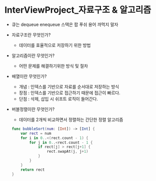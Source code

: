 # InterViewProject_자료구조 & 알고리즘

* 큐는 dequeue enequeue 스택은 팝 푸쉬 용어 까먹지 말자

* 자료구조란 무엇인가?
    * 데이터를 효율적으로 저장하기 위한 방법
    
* 알고리즘이란 무엇인가?
    * 어떤 문제를 해결하기위한 방식 및 절차
    
* 배열이란 무엇인가?
    * 개념 : 인덱스를 기반으로 자료를 순서대로 저장하는 방식
    * 장점 : 인덱스를 기반으로 접근하기 때문에 접근이 빠르다.
    * 단점 : 삭제, 삽입 시 쉬프트 로직이 들어간다.
    
* 버블정렬이란 무엇인가?
    * 데이터를 2개씩 비교하면서 정렬하는 간단한 정렬 알고리즘

    ``` swift
    func bubbleSort(num: [Int]) -> [Int] {
        var rect = num
        for i in 0..<(rect.count - 1) {
            for j in 0..<rect.count - 1 {
                if rect[j] > rect[j+1] {
                    rect.swapAt(j, j+1)
                }
            }
        }
        return rect
    }
    ```
